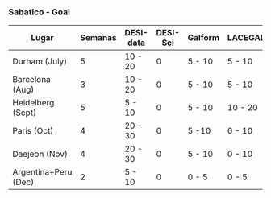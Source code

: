 ### Sabatico - Goal

| Lugar | Semanas | DESI-data | DESI-Sci| Galform | LACEGAL| Total |
|-------|---------|-----------|---------|---------|--------| ------|
|Durham (July) |  5 | 10 - 20 | 0| 5 - 10 | 5 - 10 | 20 - 40|
|Barcelona (Aug) |3| 10 - 20 | 0| 5 - 10 | 5 - 10 | 20 - 40 | 
|Heidelberg (Sept) |5| 5 - 10 | 0| 5 - 10| 10 - 20| 20 - 40|
|Paris (Oct) | 4 | 20 - 30 | 0| 5 -10| 0 - 10| 25 - 50|
|Daejeon (Nov) |4| 20 - 30 | 0| 5 - 10 | 0 - 10| 25 - 50|
|Argentina+Peru (Dec) |2| 5 - 10 | 0 | 0 - 5|0 - 5 | 5-20|
